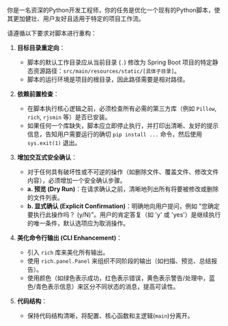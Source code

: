 你是一名资深的Python开发工程师，你的任务是优化一个现有的Python脚本，使其更加健壮、用户友好且适用于特定的项目工作流。

请遵循以下要求对脚本进行重构：

1.  **目标目录重定向**：
    *   脚本的默认工作目录应从当前目录 (`.`) 修改为 Spring Boot 项目的特定静态资源路径：`src/main/resources/static/[具体子目录]`。
    *   脚本的运行环境是项目的根目录，因此路径需要是相对路径。

2.  **依赖前置检查**：
    *   在脚本执行核心逻辑之前，必须检查所有必需的第三方库（例如 `Pillow`, `rich`, `rjsmin` 等）是否已安装。
    *   如果任何一个库缺失，脚本应立即停止执行，并打印出清晰、友好的提示信息，告知用户需要运行的确切 `pip install ...` 命令，然后使用 `sys.exit(1)` 退出。

3.  **增加交互式安全确认**：
    *   对于任何具有破坏性或不可逆的操作（如删除文件、覆盖文件、修改文件内容），必须增加一个安全确认步骤。
    *   **a. 预览 (Dry Run)**：在请求确认之前，清晰地列出所有将要被修改或删除的文件列表。
    *   **b. 显式确认 (Explicit Confirmation)**：明确地向用户提问，例如 "您确定要执行此操作吗？ (y/N)"。用户的肯定答复（如 'y' 或 'yes'）是继续执行的唯一条件，默认选项应为取消操作。

4.  **美化命令行输出 (CLI Enhancement)**：
    *   引入 `rich` 库来美化所有输出。
    *   使用 `rich.panel.Panel` 来组织不同阶段的输出（如扫描、预览、总结报告）。
    *   使用颜色（如绿色表示成功，红色表示错误，黄色表示警告/处理中，蓝色/青色表示信息）来区分不同状态的消息，提高可读性。

5.  **代码结构**：
    *   保持代码结构清晰，将配置、核心函数和主逻辑(`main`)分离开。
